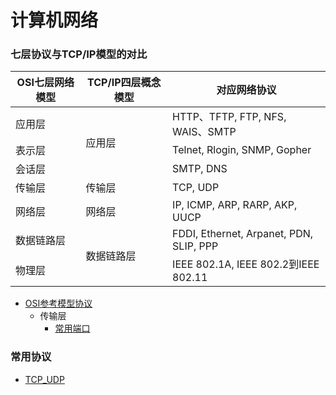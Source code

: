 # 计算机网络
### 七层协议与TCP/IP模型的对比
  <table>
   <thead>
    <tr>
      <th>OSI七层网络模型</th>
      <th>TCP/IP四层概念模型</th>
      <th>对应网络协议</th>
    </tr>
   </thead>
   <tbody>
   <tr>
       <td>应用层</td>
       <td rowspan="3">应用层</td>
       <td>HTTP、TFTP, FTP, NFS, WAIS、SMTP</td>
   </tr>
   <tr>
       <td>表示层</td>
       <td>Telnet, Rlogin, SNMP, Gopher</td>
   </tr>
   <tr>
       <td>会话层</td>
       <td>SMTP, DNS</td>
   </tr>
   <tr>
       <td>传输层</td>
       <td>传输层</td>
       <td>TCP, UDP</td>
   </tr>
   <tr>
       <td>网络层</td>
       <td>网络层</td>
       <td>IP, ICMP, ARP, RARP, AKP, UUCP</td>
   </tr>
    <tr>
       <td>数据链路层</td>
       <td rowspan="2">数据链路层</td>
       <td>FDDI, Ethernet, Arpanet, PDN, SLIP, PPP</td>
   </tr>
   <tr>
       <td>物理层</td>
       <td>IEEE 802.1A, IEEE 802.2到IEEE 802.11</td>
   </tr>
   </tbody>
  </table>

* [OSI参考模型协议](sevenOSI.md)
   * 传输层
       * [常用端口](port.md)

### 常用协议
* [TCP_UDP](TCP_UDP.md)